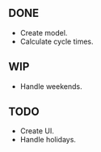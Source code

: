 DONE
----
* Create model.
* Calculate cycle times.

WIP
---
* Handle weekends.

TODO
----
* Create UI.
* Handle holidays.